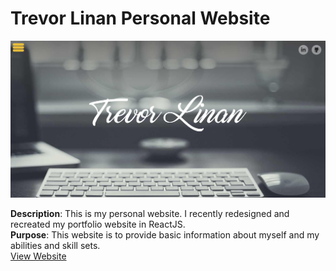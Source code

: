 # Trevor Linan Personal Website

![Trevor Linan Landing Page](/public/images/trevorlinandotcom.png)

**Description**: This is my personal website. I recently redesigned and recreated my portfolio website in ReactJS. <br>
**Purpose**: This website is to provide basic information about myself and my abilities and skill sets. <br>
<a href="http://www.trevorlinan.com" target="_blank">View Website</a>

